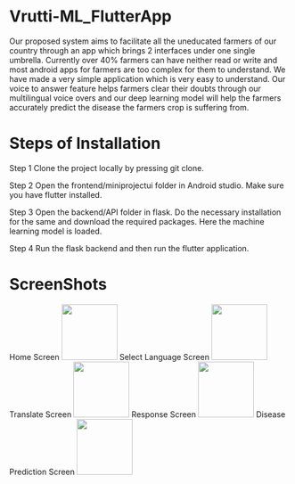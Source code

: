 # Vrutti-ML_FlutterApp
Our proposed system aims to facilitate all the uneducated farmers of our country through an app which brings 2 interfaces under one single umbrella. Currently over 40% farmers can have neither read or write and most android apps for farmers are too complex for them to understand. We have made a very simple application which is very easy to understand. Our voice to answer feature helps farmers clear their doubts through our multilingual voice overs and our deep learning model will help the farmers accurately predict the disease the farmers crop is suffering from.

# Steps of Installation

Step 1
Clone the project locally by pressing git clone.

Step 2 Open the frontend/miniprojectui folder in Android studio. Make sure you have flutter installed.

Step 3 Open the backend/API folder in flask. Do the necessary installation for the same and download the required packages. Here the machine learning model is loaded.

Step 4 Run the flask backend and then run the flutter application.

# ScreenShots
Home Screen 
<img src="https://user-images.githubusercontent.com/68071531/147539950-46eeda66-e1a5-49a4-b51c-7982b0704bc4.png" width="100" height="100">
Select Language Screen
<img src="https://user-images.githubusercontent.com/68071531/147540466-7d40eb56-fce4-4ef5-88b5-7ff5dbdada6a.png" width="100" height="100">
Translate Screen
<img src="https://user-images.githubusercontent.com/68071531/147540079-ea839d4a-ffdf-4dbf-9187-e71e2e32e177.jpeg" width="100" height="100">
Response Screen
<img src="https://user-images.githubusercontent.com/68071531/147540150-8016c8db-11a5-4ed5-9340-a6f469a82202.jpeg" width="100" height="100">
Disease Prediction Screen
<img src="https://user-images.githubusercontent.com/68071531/147540198-6d74e92a-30b3-4856-9784-63d6db2c69ae.png" width="100" height="100">
